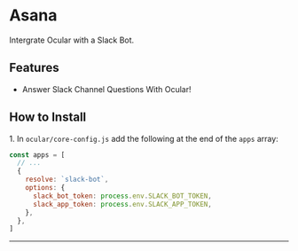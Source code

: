 # Asana

Intergrate Ocular with a Slack Bot.


## Features

- Answer Slack Channel Questions With Ocular!


## How to Install

1\. In `ocular/core-config.js` add the following at the end of the `apps` array:

  ```js
  const apps = [
    // ...
    {
      resolve: `slack-bot`,
      options: {
        slack_bot_token: process.env.SLACK_BOT_TOKEN,
        slack_app_token: process.env.SLACK_APP_TOKEN,
      },
    },
  ]
  ```

---